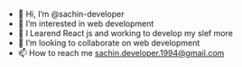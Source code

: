 - 👋 Hi, I’m @sachin-developer
- 👀 I’m interested in web development
- 🌱 I Learend React js and working to develop my slef more
- 💞️ I’m looking to collaborate on web development
- 📫 How to reach me sachin.developer.1994@gmail.com

<!---
sachin-developer/sachin-developer is a ✨ special ✨ repository because its `README.md` (this file) appears on your GitHub profile.
You can click the Preview link to take a look at your changes.
--->
